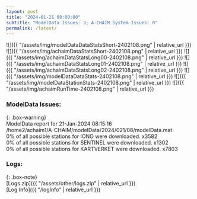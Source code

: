 ```yaml
---
layout: post
title: "2024-01-21 08:00:00"
subtitle: "ModelData Issues: 3; A-CHAIM System Issues: 0"
permalink: /latest/
---
```


![]({{ "/assets/img/modelDataDataStatsShort-2402108.png" | relative_url }})
![]({{ "/assets/img/achaimDataStatsShort-2402108.png" | relative_url }})
![]({{ "/assets/img/achaimDataStatsLong00-2402108.png" | relative_url }})
![]({{ "/assets/img/achaimDataStatsLong01-2402108.png" | relative_url }})
![]({{ "/assets/img/achaimDataStatsLong02-2402108.png" | relative_url }})
![]({{ "/assets/img/modelDataDataStats-2402108.png" | relative_url }})
![]({{ "/assets/img/modelDataStationStats-2402108.png" | relative_url }})
![]({{ "/assets/img/achaimRunTime-2402108.png" | relative_url }})


### ModelData Issues:  
  
{: .box-warning}  
 ModelData report for 21-Jan-2024 08:15:16   
 /home2/achaim1/A-CHAIM/modelData/2024/021/08/modelData.mat   
 0% of all possible stations for IONO were downloaded. x3582   
 0% of all possible stations for SENTINEL were downloaded. x1302   
 0% of all possible stations for KARTVERKET were downloaded. x7803   
  


### Logs:  
  
{: .box-note}  
[Logs.zip]({{ "/assets/other/logs.zip" | relative_url }})  
[Log Info]({{ "/logInfo" | relative_url }})  
